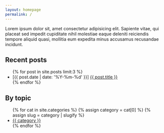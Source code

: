 ```yaml
---
layout: homepage
permalink: /
---
```


Lorem ipsum dolor sit, amet consectetur adipisicing elit. Sapiente vitae, qui placeat sed impedit cupiditate nihil molestiae eaque deleniti reiciendis tempore aliquid quasi, mollitia eum expedita minus accusamus recusandae incidunt.


<section class="sec">
    <h2>Recent posts</h2>
    <ul class="list-unstyled">
    {% for post in site.posts limit:3 %}
        <li>
            <span class="created_at" datetime="{{ post.date | date: '%Y-%m-%d' }}">
                [{{ post.date | date: '%Y-%m-%d' }}]
            </span>
            <a href="{{ post.url }}" class="post-title">
                    {{ post.title }}
            </a>
        </li>
    {% endfor %}
    </ul>
</section>


<section class="sec">
    <h2>By topic</h2>
    <ul>
    {% for cat in site.categories %}
        {% assign category = cat[0] %}
        {% assign slug = category | slugify %}
        <!-- {#% assign posts = cat.last %}     -->
        <li>
            <a href="fullindex#{{ slug | relative_url }}">
                {{ category }}
            </a>
        </li>
    {% endfor %}
    </ul>
</section>

